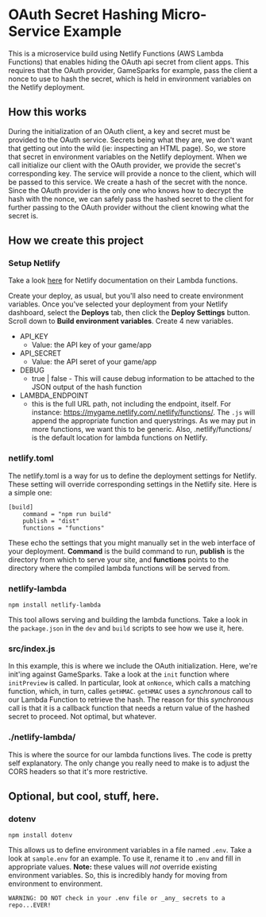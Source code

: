 # OAuth Secret Hashing Micro-Service Example

This is a microservice build using Netlify Functions (AWS Lambda Functions) that enables hiding the OAuth api secret from client apps. This requires that the OAuth provider, GameSparks for example, pass the client a nonce to use to hash the secret, which is held in environment variables on the Netlify deployment.

## How this works

During the initialization of an OAuth client, a key and secret must be provided to the OAuth service. Secrets being what they are, we don't want that getting out into the wild (ie: inspecting an HTML page). So, we store that secret in environment variables on the Netlify deployment. When we call initialize our client with the OAuth provider, we provide the secret's corresponding key. The service will provide a nonce to the client, which will be passed to this service. We create a hash of the secret with the nonce. Since the OAuth provider is the only one who knows how to decrypt the hash with the nonce, we can safely pass the hashed secret to the client for further passing to the OAuth provider without the client knowing what the secret is.

## How we create this project

### Setup Netlify

Take a look [here](https://www.netlify.com/docs/functions/) for Netlify documentation on their Lambda functions.

Create your deploy, as usual, but you'll also need to create environment variables. Once you've selected your deployment from your Netlify dashboard, select the **Deploys** tab, then click the **Deploy Settings** button. Scroll down to **Build environment variables**. Create 4 new variables.
- API_KEY
    - Value: the API key of your game/app
- API_SECRET
    - Value: the API seret of your game/app
- DEBUG
    - true | false - This will cause debug information to be attached to the JSON output of the hash function
- LAMBDA_ENDPOINT
    - this is the full URL path, not including the endpoint, itself. For instance: https://mygame.netlify.com/.netlify/functions/. The `.js` will append the appropriate function and querystrings. As we may put in more functions, we want this to be generic. Also, .netlify/functions/ is the default location for lambda functions on Netlify.

### netlify.toml
The netlify.toml is a way for us to define the deployment settings for Netlify. These setting will override corresponding settings in the Netlify site. Here is a simple one:
```
[build]
    command = "npm run build"
    publish = "dist"
    functions = "functions"
```
These echo the settings that you might manually set in the web interface of your deployment. **Command** is the build command to run, **publish** is the directory from which to serve your site, and **functions** points to the directory where the compiled lambda functions will be served from.

### netlify-lambda
```
npm install netlify-lambda
```
This tool allows serving and building the lambda functions. Take a look in the `package.json` in the `dev` and `build` scripts to see how we use it, here.

### src/index.js
In this example, this is where we include the OAuth initialization. Here, we're init'ing against GameSparks. Take a look at the `init` function where `initPreview` is called. In particular, look at `onNonce`, which calls a matching function, which, in turn, calles `getHMAC`. `getHMAC` uses a _synchronous_ call to our Lambda Function to retrieve the hash. The reason for this _synchronous_ call is that it is a callback function that needs a return value of the hashed secret to proceed. Not optimal, but whatever.

### ./netlify-lambda/
This is where the source for our lambda functions lives. The code is pretty self explanatory. The only change you really need to make is to adjust the CORS headers so that it's more restrictive.

## Optional, but cool, stuff, here.

### dotenv
```
npm install dotenv
```
This allows us to define environment variables in a file named `.env`. Take a look at `sample.env` for an example. To use it, rename it to `.env` and fill in appropriate values. **Note:** these values will _not_ override existing environment variables. So, this is incredibly handy for moving from environment to environment.

    WARNING: DO NOT check in your .env file or _any_ secrets to a repo...EVER!

